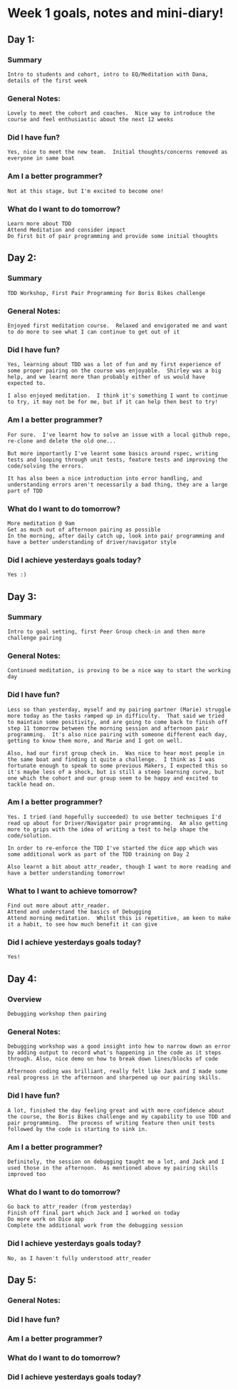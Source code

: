 # Week 1 goals, notes and mini-diary!

## Day 1:

### Summary

    Intro to students and cohort, intro to EQ/Meditation with Dana, details of the first week

### General Notes:

    Lovely to meet the cohort and coaches.  Nice way to introduce the course and feel enthusiastic about the next 12 weeks

### Did I have fun?
    Yes, nice to meet the new team.  Initial thoughts/concerns removed as everyone in same boat

### Am I a better programmer?
    Not at this stage, but I'm excited to become one!

### What do I want to do tomorrow?
    Learn more about TDD
    Attend Meditation and consider impact
    Do first bit of pair programming and provide some initial thoughts

## Day 2:

### Summary

    TDD Workshop, First Pair Programming for Boris Bikes challenge

### General Notes:

    Enjoyed first meditation course.  Relaxed and envigorated me and want to do more to see what I can continue to get out of it

### Did I have fun?

    Yes, learning about TDD was a lot of fun and my first experience of some proper pairing on the course was enjoyable.  Shirley was a big help, and we learnt more than probably either of us would have expected to.

    I also enjoyed meditation.  I think it's something I want to continue to try, it may not be for me, but if it can help then best to try!

### Am I a better programmer?

    For sure.  I've learnt how to solve an issue with a local github repo, re-clone and delete the old one...

    But more importantly I've learnt some basics around rspec, writing tests and looping through unit tests, feature tests and improving the code/solving the errors.

    It has also been a nice introduction into error handling, and understanding errors aren't necessarily a bad thing, they are a large part of TDD

### What do I want to do tomorrow?

    More meditation @ 9am
    Get as much out of afternoon pairing as possible
    In the morning, after daily catch up, look into pair programming and have a better understanding of driver/navigator style

### Did I achieve yesterdays goals today?

    Yes :)

## Day 3:

### Summary

    Intro to goal setting, first Peer Group check-in and then more challenge pairing

### General Notes:

    Continued meditation, is proving to be a nice way to start the working day

### Did I have fun?

    Less so than yesterday, myself and my pairing partner (Marie) struggle more today as the tasks ramped up in difficulty.  That said we tried to maintain some positivity, and are going to come back to finish off step 11 tomorrow between the morning session and afternoon pair programming.  It's also nice pairing with someone different each day, getting to know them more, and Marie and I got on well.
    
    Also, had our first group check in.  Was nice to hear most people in the same boat and finding it quite a challenge.  I think as I was fortunate enough to speak to some previous Makers, I expected this so it's maybe less of a shock, but is still a steep learning curve, but one which the cohort and our group seem to be happy and excited to tackle head on.

### Am I a better programmer?    
    
    Yes. I tried (and hopefully succeeded) to use better techniques I'd read up about for Driver/Navigator pair programming.  Am also getting more to grips with the idea of writing a test to help shape the code/solution.

    In order to re-enforce the TDD I've started the dice app which was some additional work as part of the TDD training on Day 2

    Also learnt a bit about attr_reader, though I want to more reading and have a better understanding tomorrow!

### What to I want to achieve tomorrow?

    Find out more about attr_reader.
    Attend and understand the basics of Debugging
    Attend morning meditation.  Whilst this is repetitive, am keen to make it a habit, to see how much benefit it can give

### Did I achieve yesterdays goals today?

    Yes!

## Day 4:

### Overview

    Debugging workshop then pairing

### General Notes:

    Debugging workshop was a good insight into how to narrow down an error by adding output to record what's happening in the code as it steps through. Also, nice demo on how to break down lines/blocks of code

    Afternoon coding was brilliant, really felt like Jack and I made some real progress in the afternoon and sharpened up our pairing skills. 

### Did I have fun?

    A lot, finished the day feeling great and with more confidence about the course, the Boris Bikes challenge and my capability to use TDD and pair programming.  The process of writing feature then unit tests followed by the code is starting to sink in.

### Am I a better programmer?

    Definitely, the session on debugging taught me a lot, and Jack and I used those in the afternoon.  As mentioned above my pairing skills improved too

### What do I want to do tomorrow?

    Go back to attr_reader (from yesterday)
    Finish off final part which Jack and I worked on today
    Do more work on Dice app
    Complete the additional work from the debugging session

### Did I achieve yesterdays goals today?

    No, as I haven't fully understood attr_reader

## Day 5:

### General Notes:



### Did I have fun?



### Am I a better programmer?



### What do I want to do tomorrow?



### Did I achieve yesterdays goals today?
